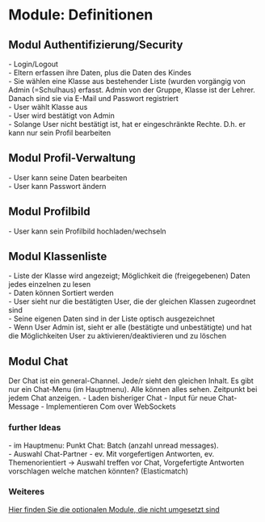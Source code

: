 <h1>Module: Definitionen</h1>

<h2>Modul Authentifizierung/Security</h2>
- Login/Logout<br>
- Eltern erfassen ihre Daten, plus die Daten des Kindes<br>
- Sie wählen eine Klasse aus bestehender Liste (wurden vorgängig von Admin (=Schulhaus) erfasst. Admin von der Gruppe, Klasse ist der Lehrer. Danach sind sie via E-Mail und Passwort registriert<br>
- User wählt Klasse aus<br>
- User wird bestätigt von Admin<br>
- Solange User nicht bestätigt ist, hat er eingeschränkte Rechte. D.h. er kann  nur sein Profil bearbeiten<br>

<h2>Modul Profil-Verwaltung</h2>
- User kann seine Daten bearbeiten<br>
- User kann Passwort ändern<br>

<h2>Modul Profilbild</h2>
- User kann sein Profilbild hochladen/wechseln<br>

<h2>Modul Klassenliste</h2>
- Liste der Klasse wird angezeigt; Möglichkeit die (freigegebenen) Daten jedes einzelnen zu lesen<br>
- Daten können Sortiert werden<br>
- User sieht nur die bestätigten User, die der gleichen Klassen zugeordnet sind<br>
- Seine eigenen Daten sind in der Liste optisch ausgezeichnet<br>
- Wenn User Admin ist, sieht er alle (bestätigte und unbestätigte) und hat die Möglichkeiten User zu aktivieren/deaktivieren und zu löschen<br>

<h2>Modul Chat</h2>
Der Chat ist ein general-Channel. Jede/r sieht den gleichen Inhalt. Es gibt nur ein Chat-Menu (im Hauptmenu). 
Alle können alles sehen.
Zeitpunkt bei jedem Chat anzeigen.
- Laden bisheriger Chat
- Input für neue Chat-Message
- Implementieren Com over WebSockets

<h3>further Ideas</h3>
- im Hauptmenu: Punkt Chat: Batch (anzahl unread messages). <br>
- Auswahl Chat-Partner 
- ev. Mit vorgefertigen Antworten, ev. Themenorientiert -> Auswahl treffen vor Chat, Vorgefertigte Antworten vorschlagen welche matchen könnten? (Elasticmatch)

<h3>Weiteres</h3>

[Hier finden Sie die optionalen Module, die nicht umgesetzt sind](00_modul-definition_optional.md) 
